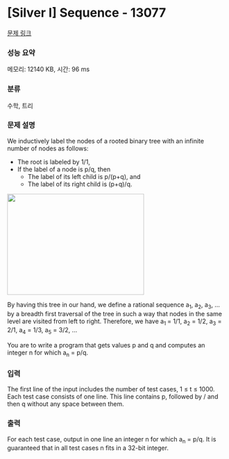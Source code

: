 # [Silver I] Sequence - 13077 

[문제 링크](https://www.acmicpc.net/problem/13077) 

### 성능 요약

메모리: 12140 KB, 시간: 96 ms

### 분류

수학, 트리

### 문제 설명

<p>We inductively label the nodes of a rooted binary tree with an infinite number of nodes as follows:</p>

<ul>
	<li>The root is labeled by 1/1,</li>
	<li>If the label of a node is p/q, then
	<ul>
		<li>The label of its left child is p/(p+q), and</li>
		<li>The label of its right child is (p+q)/q. </li>
	</ul>
	</li>
</ul>

<p><img alt="" src="https://onlinejudgeimages.s3.amazonaws.com/problem/13077/%EC%8A%A4%ED%81%AC%EB%A6%B0%EC%83%B7%202016-09-10%20%EC%98%A4%ED%9B%84%206.39.14.png" style="height:232px; width:315px"></p>

<p>By having this tree in our hand, we define a rational sequence a<sub>1</sub>, a<sub>2</sub>, a<sub>3</sub>, … by a breadth first traversal of the tree in such a way that nodes in the same level are visited from left to right. Therefore, we have a<sub>1 </sub>= 1/1, a<sub>2</sub> = 1/2, a<sub>3</sub> = 2/1, a<sub>4</sub> = 1/3, a<sub>5</sub> = 3/2, …</p>

<p>You are to write a program that gets values p and q and computes an integer n for which a<sub>n</sub> = p/q.</p>

### 입력 

 <p>The first line of the input includes the number of test cases, 1 ≤ t ≤ 1000. Each test case consists of one line. This line contains p, followed by / and then q without any space between them.</p>

### 출력 

 <p>For each test case, output in one line an integer n for which a<sub>n</sub> = p/q. It is guaranteed that in all test cases n fits in a 32-bit integer.</p>

